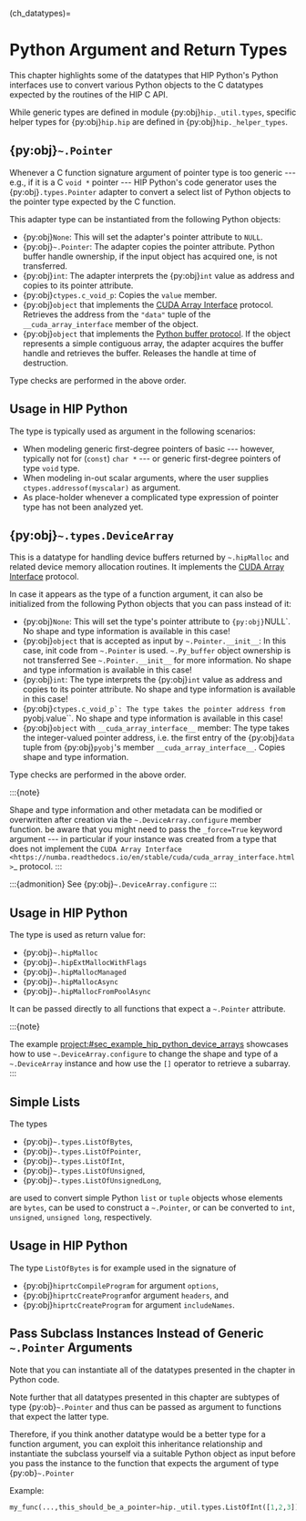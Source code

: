 <!-- MIT License
  -- 
  -- Copyright (c) 2023 Advanced Micro Devices, Inc.
  -- 
  -- Permission is hereby granted, free of charge, to any person obtaining a copy
  -- of this software and associated documentation files (the "Software"), to deal
  -- in the Software without restriction, including without limitation the rights
  -- to use, copy, modify, merge, publish, distribute, sublicense, and/or sell
  -- copies of the Software, and to permit persons to whom the Software is
  -- furnished to do so, subject to the following conditions:
  -- 
  -- The above copyright notice and this permission notice shall be included in all
  -- copies or substantial portions of the Software.
  -- 
  -- THE SOFTWARE IS PROVIDED "AS IS", WITHOUT WARRANTY OF ANY KIND, EXPRESS OR
  -- IMPLIED, INCLUDING BUT NOT LIMITED TO THE WARRANTIES OF MERCHANTABILITY,
  -- FITNESS FOR A PARTICULAR PURPOSE AND NONINFRINGEMENT. IN NO EVENT SHALL THE
  -- AUTHORS OR COPYRIGHT HOLDERS BE LIABLE FOR ANY CLAIM, DAMAGES OR OTHER
  -- LIABILITY, WHETHER IN AN ACTION OF CONTRACT, TORT OR OTHERWISE, ARISING FROM,
  -- OUT OF OR IN CONNECTION WITH THE SOFTWARE OR THE USE OR OTHER DEALINGS IN THE
  -- SOFTWARE.
  -->
(ch_datatypes)=
# Python Argument and Return Types

This chapter highlights some of the datatypes that HIP Python's Python interfaces
use to convert various Python objects to the C datatypes expected by the routines of the HIP C API.

While generic types are defined in module {py:obj}`hip._util.types`,
specific helper types for {py:obj}`hip.hip` are defined in {py:obj}`hip._helper_types`.

## {py:obj}`~.Pointer`

Whenever a C function signature argument of pointer type is too generic --- e.g., if it is a C ``void *``
pointer --- HIP Python's code generator uses the {py:obj}`.types.Pointer` adapter to convert
a select list of Python objects to the pointer type expected by the C function.

This adapter type can be instantiated from the following Python objects:

* {py:obj}`None`:
    This will set the adapter's pointer attribute to ``NULL``.
* {py:obj}`~.Pointer`:
    The adapter copies the pointer attribute.
    Python buffer handle ownership, if the input object has acquired one, is not transferred.
* {py:obj}`int`:
    The adapter interprets the {py:obj}`int` value as address and copies to its pointer attribute.
* {py:obj}`ctypes.c_void_p`:
    Copies the ``value`` member.
* {py:obj}`object` that implements the [CUDA Array Interface](https://numba.readthedocs.io/en/stable/cuda/cuda_array_interface.html) protocol.
    Retrieves the address from the ``"data"`` tuple of the ``__cuda_array_interface`` member of the object.
* {py:obj}`object` that implements the [Python buffer protocol](https://docs.python.org/3/c-api/buffer.html).
    If the object represents a simple contiguous array, the adapter acquires the buffer handle and retrieves the buffer.
    Releases the handle at time of destruction.

Type checks are performed in the above order.

## Usage in HIP Python

The type is typically used as argument in the following scenarios:

* When modeling generic first-degree pointers of basic --- however, typically not for (`const`) `char *` --- or generic first-degree 
  pointers of type ``void`` type.
* When modeling in-out scalar arguments, where the user supplies `ctypes.addressof(myscalar)` as argument.
* As place-holder whenever a complicated type expression of pointer type has not been analyzed yet.

## {py:obj}`~.types.DeviceArray`

This is a datatype for handling device buffers returned by `~.hipMalloc` and related device memory allocation routines.
It implements the [CUDA Array Interface](https://numba.readthedocs.io/en/stable/cuda/cuda_array_interface.html) protocol.

In case it appears as the type of a function argument, it can also be initialized from the following Python objects
that you can pass instead of it:

* {py:obj}`None`:
    This will set the type's pointer attribute to `{py:obj}`NULL`.
    No shape and type information is available in this case!
* {py:obj}`object` that is accepted as input by `~.Pointer.__init__`:
    In this case, init code from `~.Pointer` is used.
    `~.Py_buffer` object ownership is not transferred
    See `~.Pointer.__init__` for more information.
    No shape and type information is available in this case!
* {py:obj}`int`:
    The type interprets the {py:obj}`int` value as address and copies to its pointer attribute.
    No shape and type information is available in this case!
* {py:obj}``ctypes.c_void_p`:
    The type takes the pointer address from ``pyobj.value``.
    No shape and type information is available in this case!
* {py:obj}`object` with ``__cuda_array_interface__`` member:
    The type takes the integer-valued pointer address, i.e. the first entry of the {py:obj}`data` tuple 
    from {py:obj}`pyobj`'s member ``__cuda_array_interface__``.
    Copies shape and type information.

Type checks are performed in the above order.

:::{note}

Shape and type information and other metadata can be modified or overwritten after creation via the `~.DeviceArray.configure`
member function. be aware that you might need to pass the ``_force=True`` keyword argument --- 
in particular if your instance was created from a type that does not implement the 
`CUDA Array Interface <https://numba.readthedocs.io/en/stable/cuda/cuda_array_interface.html>`_ protocol.
:::

:::{admonition} See
{py:obj}`~.DeviceArray.configure`
:::

## Usage in HIP Python

The type is used as return value for:

* {py:obj}`~.hipMalloc`
* {py:obj}`~.hipExtMallocWithFlags`
* {py:obj}`~.hipMallocManaged`
* {py:obj}`~.hipMallocAsync`
* {py:obj}`~.hipMallocFromPoolAsync`

It can be passed directly to all functions that expect
a `~.Pointer` attribute.

:::{note}

The example <project:#sec_example_hip_python_device_arrays>
showcases how to use `~.DeviceArray.configure` to change the shape and type
of a `~.DeviceArray` instance and how use the `[]` operator
to retrieve a subarray.
:::

## Simple Lists

The types

* {py:obj}`~.types.ListOfBytes`,
* {py:obj}`~.types.ListOfPointer`,
* {py:obj}`~.types.ListOfInt`,
* {py:obj}`~.types.ListOfUnsigned`,
* {py:obj}`~.types.ListOfUnsignedLong`,

are used to convert simple Python `list` or `tuple` objects
whose elements are `bytes`, can be used to construct a `~.Pointer`,
or can be converted to `int`, `unsigned`, `unsigned long`, respectively.

## Usage in HIP Python

The type `ListOfBytes` is for example used in the signature of

* {py:obj}`hiprtcCompileProgram` for argument `options`,
* {py:obj}`hiprtcCreateProgram`for argument `headers`, and
* {py:obj}`hiprtcCreateProgram` for argument `includeNames`.

## Pass Subclass Instances Instead of Generic `~.Pointer` Arguments

Note that you can instantiate all of the datatypes presented in the chapter in Python code.

Note further that all datatypes presented in this chapter are subtypes of type
{py:ob}`~.Pointer` and thus can be passed as argument to functions that expect the latter type.

Therefore, if you think another datatype would be a better type for a function
argument, you can exploit this inheritance relationship and instantiate the subclass
yourself via a suitable Python object as input before you pass the instance
to the function that expects the argument of type {py:ob}`~.Pointer`

Example:

```python
my_func(...,this_should_be_a_pointer=hip._util.types.ListOfInt([1,2,3]),...)
```